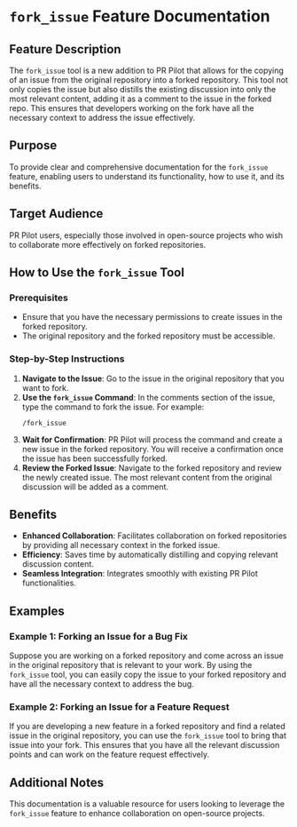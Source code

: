 # `fork_issue` Feature Documentation

## Feature Description

The `fork_issue` tool is a new addition to PR Pilot that allows for the copying of an issue from the original repository into a forked repository. This tool not only copies the issue but also distills the existing discussion into only the most relevant content, adding it as a comment to the issue in the forked repo. This ensures that developers working on the fork have all the necessary context to address the issue effectively.

## Purpose

To provide clear and comprehensive documentation for the `fork_issue` feature, enabling users to understand its functionality, how to use it, and its benefits.

## Target Audience

PR Pilot users, especially those involved in open-source projects who wish to collaborate more effectively on forked repositories.

## How to Use the `fork_issue` Tool

### Prerequisites

- Ensure that you have the necessary permissions to create issues in the forked repository.
- The original repository and the forked repository must be accessible.

### Step-by-Step Instructions

1. **Navigate to the Issue**: Go to the issue in the original repository that you want to fork.
2. **Use the `fork_issue` Command**: In the comments section of the issue, type the command to fork the issue. For example:
   ```
   /fork_issue
   ```
3. **Wait for Confirmation**: PR Pilot will process the command and create a new issue in the forked repository. You will receive a confirmation once the issue has been successfully forked.
4. **Review the Forked Issue**: Navigate to the forked repository and review the newly created issue. The most relevant content from the original discussion will be added as a comment.

## Benefits

- **Enhanced Collaboration**: Facilitates collaboration on forked repositories by providing all necessary context in the forked issue.
- **Efficiency**: Saves time by automatically distilling and copying relevant discussion content.
- **Seamless Integration**: Integrates smoothly with existing PR Pilot functionalities.

## Examples

### Example 1: Forking an Issue for a Bug Fix

Suppose you are working on a forked repository and come across an issue in the original repository that is relevant to your work. By using the `fork_issue` tool, you can easily copy the issue to your forked repository and have all the necessary context to address the bug.

### Example 2: Forking an Issue for a Feature Request

If you are developing a new feature in a forked repository and find a related issue in the original repository, you can use the `fork_issue` tool to bring that issue into your fork. This ensures that you have all the relevant discussion points and can work on the feature request effectively.

## Additional Notes

This documentation is a valuable resource for users looking to leverage the `fork_issue` feature to enhance collaboration on open-source projects.

